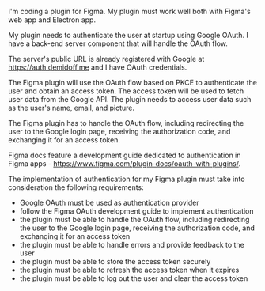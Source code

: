 I'm coding a plugin for Figma. My plugin must work well both with Figma's web app and Electron app.

My plugin needs to authenticate the user at startup using Google OAuth. I have a back-end server component that will handle the OAuth flow.

The server's public URL is already registered with Google at https://auth.demidoff.me and I have OAuth credentials. 

The Figma plugin will use the OAuth flow based on PKCE to authenticate the user and obtain an access token. The access token will be used to fetch user data from the Google API. The plugin needs to access user data such as the user's name, email, and picture.

The Figma plugin has to handle the OAuth flow, including redirecting the user to the Google login page, receiving the authorization code, and exchanging it for an access token.

Figma docs feature a development guide dedicated to authentication in Figma apps - https://www.figma.com/plugin-docs/oauth-with-plugins/.

The implementation of authentication for my Figma plugin must take into consideration the following requirements:

- Google OAuth must be used as authentication provider
- follow the Figma OAuth development guide to implement authentication
- the plugin must be able to handle the OAuth flow, including redirecting the user to the Google login page, receiving the authorization code, and exchanging it for an access token
- the plugin must be able to handle errors and provide feedback to the user
- the plugin must be able to store the access token securely
- the plugin must be able to refresh the access token when it expires
- the plugin must be able to log out the user and clear the access token
